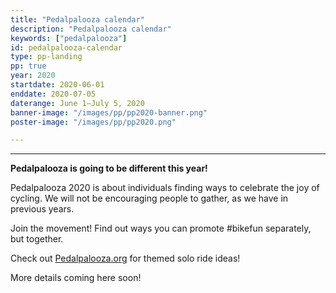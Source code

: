 ```yaml
---
title: "Pedalpalooza calendar"
description: "Pedalpalooza calendar"
keywords: ["pedalpalooza"]
id: pedalpalooza-calendar
type: pp-landing
pp: true
year: 2020
startdate: 2020-06-01
enddate: 2020-07-05
daterange: June 1–July 5, 2020
banner-image: "/images/pp/pp2020-banner.png"
poster-image: "/images/pp/pp2020.png"

---
```


----

<strong class="pp-headline">Pedalpalooza is going to be different this year!</strong>

Pedalpalooza 2020 is about individuals finding ways to celebrate the joy of cycling. We will not be encouraging people to gather, as we have in previous years.

Join the movement! Find out ways you can promote #bikefun separately, but together.

<p class="pp-headline">Check out <a href="http://pedalpalooza.org">Pedalpalooza.org</a> for themed solo ride ideas!</p>

More details coming here soon!
